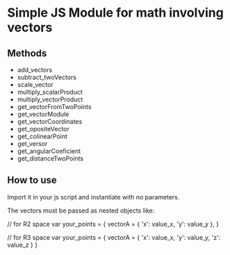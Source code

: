 # Simple JS Module for math involving vectors

## Methods
* add_vectors
* subtract_twoVectors
* scale_vector
* multiply_scalarProduct
* multiply_vectorProduct
* get_vectorFromTwoPoints
* get_vectorModule
* get_vectorCoordinates
* get_opositeVector
* get_colinearPoint
* get_versor
* get_angularCoeficient
* get_distanceTwoPoints

## How to use

Import it in your js script and instantiate with no parameters.

The vectors must be passed as nested objects like:

// for R2 space
var your_points = {
	vectorA = {
	  'x': value_x,
	  'y': value_y
	},
}

// for R3 space
var your_points = {
	vectorA = {
	  'x': value_x,
	  'y': value_y,
	  'z': value_z
	}
}
